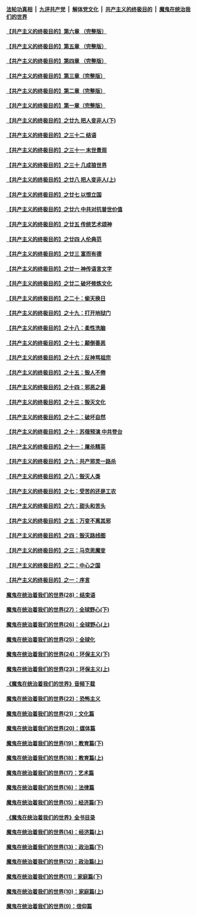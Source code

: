 

####  [法轮功真相](../../../../basic/blob/master/README.md?t=07101802) &nbsp;|&nbsp; [九评共产党](../../../../9ping.md/blob/master/README.md?t=07101802) &nbsp;|&nbsp; [解体党文化](../../../../jtdwh.md/blob/master/README.md?t=07101802)  &nbsp;|&nbsp; [共产主义的终极目的](../../../../gczydzjmd.md/blob/master/README.md?t=07101802) &nbsp;|&nbsp; [魔鬼在统治我们的世界](../../../../mgztzwmdsj.md/blob/master/README.md?t=07101802) 

#### [【共产主义的终极目的】第六章 （完整版）](../pages/nsc422/n11428913.md?t=07101802) 

#### [【共产主义的终极目的】第五章 （完整版）](../pages/nsc422/n11428912.md?t=07101802) 

#### [【共产主义的终极目的】第四章 （完整版）](../pages/nsc422/n11428907.md?t=07101802) 

#### [【共产主义的终极目的】第三章（完整版）](../pages/nsc422/n11428848.md?t=07101802) 

#### [【共产主义的终极目的】第二章（完整版）](../pages/nsc422/n11428831.md?t=07101802) 

#### [【共产主义的终极目的】第一章（完整版）](../pages/nsc422/n11417651.md?t=07101802) 

#### [【共产主义的终极目的】之廿九 把人变非人(下)](../pages/nsc422/n11344140.md?t=07101802) 

#### [【共产主义的终极目的】之三十二 结语](../pages/nsc422/n11360535.md?t=07101802) 

#### [【共产主义的终极目的】之三十一 末世景观](../pages/nsc422/n11351129.md?t=07101802) 

#### [【共产主义的终极目的】之三十 几成狼世界](../pages/nsc422/n11348280.md?t=07101802) 

#### [【共产主义的终极目的】之廿八 把人变非人(上)](../pages/nsc422/n11340492.md?t=07101802) 

#### [【共产主义的终极目的】之廿七 以恨立国](../pages/nsc422/n11336944.md?t=07101802) 

#### [【共产主义的终极目的】之廿六 中共对抗普世价值](../pages/nsc422/n11324785.md?t=07101802) 

#### [【共产主义的终极目的】之廿五 传统艺术颂神](../pages/nsc422/n11296396.md?t=07101802) 

#### [【共产主义的终极目的】之廿四 人伦典范](../pages/nsc422/n11296397.md?t=07101802) 

#### [【共产主义的终极目的】之廿三 富而有德](../pages/nsc422/n11283598.md?t=07101802) 

#### [【共产主义的终极目的】之廿一 神传语言文字](../pages/nsc422/n11263265.md?t=07101802) 

#### [【共产主义的终极目的】之廿二 破坏修炼文化](../pages/nsc422/n11245728.md?t=07101802) 

#### [【共产主义的终极目的】之二十：偷天换日](../pages/nsc422/n11238846.md?t=07101802) 

#### [【共产主义的终极目的】之十九：打开地狱门](../pages/nsc422/n11206376.md?t=07101802) 

#### [【共产主义的终极目的】之十八：柔性洗脑](../pages/nsc422/n11199994.md?t=07101802) 

#### [【共产主义的终极目的】之十七：颠倒善恶](../pages/nsc422/n11179782.md?t=07101802) 

#### [【共产主义的终极目的】之十六：反神骂祖宗](../pages/nsc422/n11166798.md?t=07101802) 

#### [【共产主义的终极目的】之十五：毁人不倦](../pages/nsc422/n11166792.md?t=07101802) 

#### [【共产主义的终极目的】之十四：邪恶之最](../pages/nsc422/n11150249.md?t=07101802) 

#### [【共产主义的终极目的】之十三：毁灭文化](../pages/nsc422/n11135227.md?t=07101802) 

#### [【共产主义的终极目的】之十二：破坏自然](../pages/nsc422/n11135214.md?t=07101802) 

#### [【共产主义的终极目的】之十：苏俄预演 中共登台](../pages/nsc422/n11118424.md?t=07101802) 

#### [【共产主义的终极目的】之十一：屠杀精英](../pages/nsc422/n11118442.md?t=07101802) 

#### [【共产主义的终极目的】之九：共产邪灵一路杀](../pages/nsc422/n11114139.md?t=07101802) 

#### [【共产主义的终极目的】之八：毁灭人类](../pages/nsc422/n11108503.md?t=07101802) 

#### [【共产主义的终极目的】之七：受苦的还是工农](../pages/nsc422/n11101809.md?t=07101802) 

#### [【共产主义的终极目的】之六：甜头和苦头](../pages/nsc422/n11096971.md?t=07101802) 

#### [【共产主义的终极目的】之五：万变不离其邪](../pages/nsc422/n11091285.md?t=07101802) 

#### [【共产主义的终极目的】之四：毁灭路线图](../pages/nsc422/n11086284.md?t=07101802) 

#### [【共产主义的终极目的】之三：马克思魔变](../pages/nsc422/n11061941.md?t=07101802) 

#### [【共产主义的终极目的】之二：中心之国](../pages/nsc422/n11047728.md?t=07101802) 

#### [【共产主义的终极目的】之一：序言](../pages/nsc422/n11086077.md?t=07101802) 

#### [魔鬼在统治着我们的世界(28)：结束语](../pages/nsc422/n10936246.md?t=07101802) 

#### [魔鬼在统治着我们的世界(27)：全球野心(下)](../pages/nsc422/n10928319.md?t=07101802) 

#### [魔鬼在统治着我们的世界(26)：全球野心(上)](../pages/nsc422/n10900318.md?t=07101802) 

#### [魔鬼在统治着我们的世界(25)：全球化](../pages/nsc422/n10788205.md?t=07101802) 

#### [魔鬼在统治着我们的世界(24)：环保主义(下)](../pages/nsc422/n10695307.md?t=07101802) 

#### [魔鬼在统治着我们的世界(23)：环保主义(上)](../pages/nsc422/n10688613.md?t=07101802) 

#### [《魔鬼在统治着我们的世界》音频下载](../pages/nsc422/n10635553.md?t=07101802) 

#### [魔鬼在统治着我们的世界(22)：恐怖主义](../pages/nsc422/n10614727.md?t=07101802) 

#### [魔鬼在统治着我们的世界(21)：文化篇](../pages/nsc422/n10597706.md?t=07101802) 

#### [魔鬼在统治着我们的世界(20)：媒体篇](../pages/nsc422/n10586579.md?t=07101802) 

#### [魔鬼在统治着我们的世界(19)：教育篇(下)](../pages/nsc422/n10564808.md?t=07101802) 

#### [魔鬼在统治着我们的世界(18)：教育篇(上)](../pages/nsc422/n10526970.md?t=07101802) 

#### [魔鬼在统治着我们的世界(17)：艺术篇](../pages/nsc422/n10499093.md?t=07101802) 

#### [魔鬼在统治着我们的世界(16)：法律篇](../pages/nsc422/n10485969.md?t=07101802) 

#### [魔鬼在统治着我们的世界(15)：经济篇(下)](../pages/nsc422/n10469975.md?t=07101802) 

#### [《魔鬼在统治着我们的世界》全书目录](../pages/nsc422/n10464261.md?t=07101802) 

#### [魔鬼在统治着我们的世界(14)：经济篇(上)](../pages/nsc422/n10457370.md?t=07101802) 

#### [魔鬼在统治着我们的世界(13)：政治篇(下)](../pages/nsc422/n10448270.md?t=07101802) 

#### [魔鬼在统治着我们的世界(12)：政治篇(上)](../pages/nsc422/n10444576.md?t=07101802) 

#### [魔鬼在统治着我们的世界(11)：家庭篇(下)](../pages/nsc422/n10440961.md?t=07101802) 

#### [魔鬼在统治着我们的世界(10)：家庭篇(上)](../pages/nsc422/n10435448.md?t=07101802) 

#### [魔鬼在统治着我们的世界(9)：信仰篇](../pages/nsc422/n10432159.md?t=07101802) 

